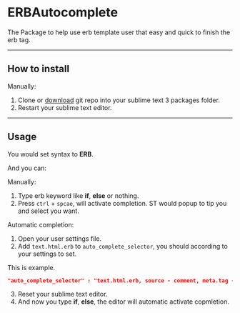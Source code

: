 ERBAutocomplete
======================
The Package to help use erb template user that easy and quick to finish the erb tag.
***

How to install
-------------

<!-- With [Package Control](http://wbond.net/sublime_packages/package_control):

1. Run "Package Control: Install Package" command, find and install `ERBAutocomplete` package.
2. Restart your sublime text editor. -->


Manually:

1. Clone or [download](https://github.com/CasperLaiTW/ERBAutocomplete/archive/master.zip "download") git repo into your sublime text 3 packages folder.
2. Restart your sublime text editor.
***

Usage
-------------
You would set syntax to **ERB**.

And you can:

Manually:

1. Type erb keyword like **if**, **else** or nothing.
2. Press `ctrl` + `spcae`, will activate completion. ST would popup to tip you and select you want.

Automatic completion:

1. Open your user settings file.
2. Add `text.html.erb` to `auto_complete_selector`, you should according to your settings to set.

  This is example.
  ```json
  "auto_complete_selector" : "text.html.erb, source - comment, meta.tag - punctuation.definition.tag.begin"
  ```
3. Reset your sublime text editor.
4. And now you type **if**, **else**, the editor will automatic activate copmletion.









